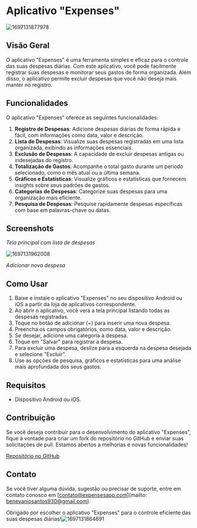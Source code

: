 # Aplicativo "Expenses"

![1697131877978](image/README/1697131877978.png)

## Visão Geral

O aplicativo "Expenses" é uma ferramenta simples e eficaz para o controle das suas despesas diárias. Com este aplicativo, você pode facilmente registrar suas despesas e monitorar seus gastos de forma organizada. Além disso, o aplicativo permite excluir despesas que você não deseja mais manter no registro.

## Funcionalidades

O aplicativo "Expenses" oferece as seguintes funcionalidades:

1. **Registro de Despesas**: Adicione despesas diárias de forma rápida e fácil, com informações como data, valor e descrição.
2. **Lista de Despesas**: Visualize suas despesas registradas em uma lista organizada, exibindo as informações essenciais.
3. **Exclusão de Despesas**: A capacidade de excluir despesas antigas ou indesejadas do registro.
4. **Totalização de Gastos**: Acompanhe o total gasto durante um período selecionado, como o mês atual ou a última semana.
5. **Gráficos e Estatísticas**: Visualize gráficos e estatísticas que fornecem insights sobre seus padrões de gastos.
6. **Categorias de Despesas**: Categorize suas despesas para uma organização mais eficiente.
7. **Pesquisa de Despesas**: Pesquise rapidamente despesas específicas com base em palavras-chave ou datas.

## Screenshots

*Tela principal com lista de despesas*

![1697131962008](image/README/1697131962008.png)



*Adicionar nova despesa*

## Como Usar

1. Baixe e instale o aplicativo "Expenses" no seu dispositivo Android ou iOS a partir da loja de aplicativos correspondente.
2. Ao abrir o aplicativo, você verá a tela principal listando todas as despesas registradas.
3. Toque no botão de adicionar (+) para inserir uma nova despesa.
4. Preencha os campos obrigatórios, como data, valor e descrição.
5. Se desejar, adicione uma categoria à despesa.
6. Toque em "Salvar" para registrar a despesa.
7. Para excluir uma despesa, deslize para a esquerda na despesa desejada e selecione "Excluir".
8. Use as opções de pesquisa, gráficos e estatísticas para uma análise mais aprofundada dos seus gastos.

## Requisitos

- Dispositivo Android ou iOS.

## Contribuição

Se você deseja contribuir para o desenvolvimento do aplicativo "Expenses", fique à vontade para criar um fork do repositório no GitHub e enviar suas solicitações de pull. Estamos abertos a melhorias e novas funcionalidades!

[Repositório no GitHub](https://github.com/seu-usuario/expenses-app)

## Contato

Se você tiver alguma dúvida, sugestão ou precisar de suporte, entre em contato conosco em [contato@expensesapp.com](mailto: benevaniosantos930@gmail.com).

Obrigado por escolher o aplicativo "Expenses" para o controle eficiente das suas despesas diárias!![1697131864691](image/README/1697131864691.png)
